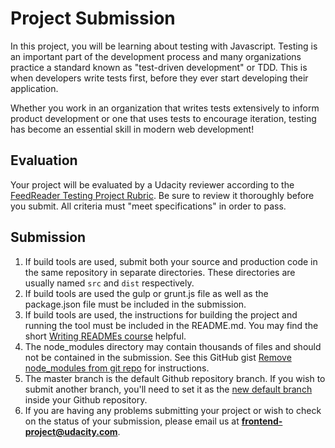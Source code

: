 # Project Submission
In this project, you will be learning about testing with Javascript. Testing is an important part of the development process and many organizations practice a standard known as "test-driven development" or TDD. This is when developers write tests first, before they ever start developing their application.

Whether you work in an organization that writes tests extensively to inform product development or one that uses tests to encourage iteration, testing has become an essential skill in modern web development!

## Evaluation
Your project will be evaluated by a Udacity reviewer according to the [FeedReader Testing Project Rubric](https://review.udacity.com/#!/projects/3442558598/rubric). Be sure to review it thoroughly before you submit. All criteria must "meet specifications" in order to pass.

## Submission
1. If build tools are used, submit both your source and production code in the same repository in separate directories. These directories are usually named `src` and `dist` respectively.
1. If build tools are used the gulp or grunt.js file as well as the package.json file must be included in the submission.
1. If build tools are used, the instructions for building the project and running the tool must be included in the README.md. You may find the short [Writing READMEs course](https://www.udacity.com/course/writing-readmes--ud777) helpful.
1. The node_modules directory may contain thousands of files and should not be contained in the submission. See this GitHub gist [Remove node_modules from git repo](https://gist.github.com/paulallies/0052fab554b14bbfa3ef) for instructions.
1. The master branch is the default Github repository branch. If you wish to submit another branch, you'll need to set it as the [new default branch](https://help.github.com/articles/setting-the-default-branch/) inside your Github repository.
1. If you are having any problems submitting your project or wish to check on the status of your submission, please email us at **<frontend-project@udacity.com>**.
